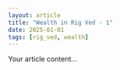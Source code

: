 ```yaml
---
layout: article
title: "Wealth in Rig Ved - 1"
date: 2025-01-01
tags: [rig_ved, wealth]
---
```


Your article content...
